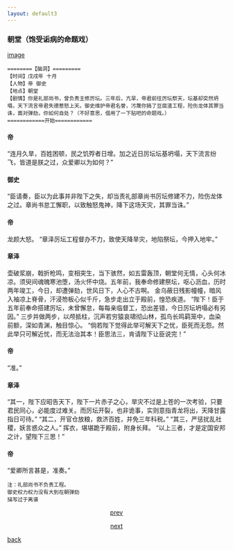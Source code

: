 ```yaml
---
layout: default3
---
```


### 朝堂（饱受诟病的命题戏）

[image](https://raw.githubusercontent.com/UserT2019/UserT2019.github.io/master/assets/img/mtxct.png)

```
========【脑洞】=========
【时间】戊戌年 十月
【人物】帝 御史
【地点】朝堂
【剧情】你是礼部尚书，曾负责主修厉坛。三年后，亢旱，帝君前往厉坛祭天，坛基却突然坍塌，天下流言帝君失德惹怒上天。御史维护帝君名誉，污蔑你搞了豆腐渣工程，险伤龙体其罪当诛，面对弹劾，你如何自处？（不好意思，借用了一下贴吧的命题戏。）
============开始============
```

#### 帝
“连月久旱，百姓困顿，民之饥殍者日增。加之近日厉坛坛基坍塌，天下流言纷飞，皆道是朕之过，众爱卿以为如何？”

#### 御史
“臣请奏，臣以为此事并非陛下之失，却当责礼部章尚书厉坛修建不力，险伤龙体之过。章尚书怠工懈职，以致触怒鬼神，降下这场天灾，其罪当诛。”

#### 帝
龙颜大怒。
“章泽厉坛工程督办不力，致使天降旱灾，地陷祭坛，今押入地牢。”

#### 章泽
壶破浆崩，戟折枪鸣，变相突生，当下骇然，如五雷轰顶，朝堂何无情，心头何冰凉。须臾间魂魄寒池堕，汤火怀中烧。五年前，我奉命修建祭坛，呕心沥血，历时两年竣工，今日，却遭弹劾，世风日下，人心不古啊。
金乌蔽日残影幢幢，暗风入袖凉上脊骨，汗浸笏板心似千斤，急步走出立于殿前，惶恐疾道。
“陛下！臣于五年前奉命搭建厉坛，未曾懈怠，每每亲临督工，恐出差错，今日厉坛坍塌必有另因。”
三步并做两步，以颅抵柱，沉声若穷猿哀啸彻山林，孤鸟长鸣羁笼中，血染前额，深如青渊，触目惊心。
“倘若陛下觉得此举可解天下之忧，臣死而无怨。然此举只可解近忧，而无法治其本！臣思法三，肯请陛下让臣说完！”

#### 帝
“准。”

#### 章泽
“其一，陛下应昭告天下，陛下一片赤子之心，旱灾不过是上苍的一次考验，只要君民同心，必能度过难关。而厉坛开裂，也非诡事，实则意指青龙将出，天降甘露指日可待。”
“其二，开官仓放粮，救济百姓，并免三年科税。”
“其三，严惩扰乱社稷，妖言惑众之人。”
挥衣，堪堪跪于殿前，附身长拜。
“以上三者，才是定国安邦之计，望陛下三思！”

#### 帝
“爱卿所言甚是，准奏。”

```
注：礼部尚书不负责工程。
御史权力权力没有大到在朝弹劾
描写过于离谱
```

<p style="text-align:center"><a href="./zx-cpzh.html">prev</a></p>

<p style="text-align:center"><a href="./pd.html">next</a></p>

[back](./my-page.html)



